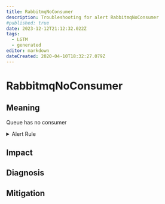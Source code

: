```yaml
---
title: RabbitmqNoConsumer
description: Troubleshooting for alert RabbitmqNoConsumer
#published: true
date: 2023-12-12T21:12:32.022Z
tags: 
  - LGTM
  - generated
editor: markdown
dateCreated: 2020-04-10T18:32:27.079Z
---
```


# RabbitmqNoConsumer

## Meaning
[//]: # "Short paragraph that explains what the alert means"
Queue has no consumer

<details>
  <summary>Alert Rule</summary>

{{% rule "rabbitmq/kbudde-rabbitmq-exporter.yml" "RabbitmqNoConsumer" %}}

{{% comment %}}

```yaml
alert: RabbitmqNoConsumer
expr: rabbitmq_queue_consumers == 0
for: 1m
labels:
    severity: critical
annotations:
    summary: RabbitMQ no consumer (instance {{ $labels.instance }})
    description: |-
        Queue has no consumer
          VALUE = {{ $value }}
          LABELS = {{ $labels }}
    runbook: https://github.com/srerun/prometheus-alerts/blob/main/content/runbooks/kbudde-rabbitmq-exporter/RabbitmqNoConsumer.md

```

{{% /comment %}}

</details>


## Impact
[//]: # "What could / will happen if the alert is not addressed"



## Diagnosis
[//]: # "Steps to take to identify the cause of the problem"



## Mitigation
[//]: # "The steps necessary to resolve the alert"
